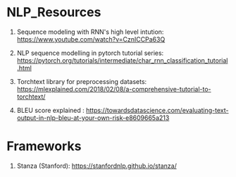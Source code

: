 # NLP_Resources

1. Sequence modeling with RNN's high level intution: https://www.youtube.com/watch?v=CznICCPa63Q

2. NLP sequence modelling in pytorch tutorial series: https://pytorch.org/tutorials/intermediate/char_rnn_classification_tutorial.html

3. Torchtext library for preprocessing datasets: https://mlexplained.com/2018/02/08/a-comprehensive-tutorial-to-torchtext/

4. BLEU score explained : https://towardsdatascience.com/evaluating-text-output-in-nlp-bleu-at-your-own-risk-e8609665a213 


# Frameworks

1. Stanza (Stanford): https://stanfordnlp.github.io/stanza/
